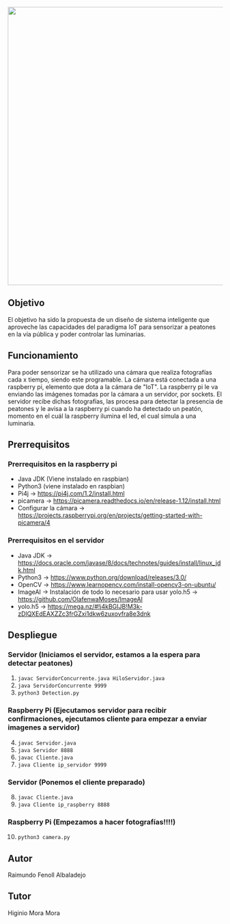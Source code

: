 <p align="center">
<img src="https://i.ibb.co/2q37jgD/Captura.png" width="650">
</p>


## Objetivo
El objetivo ha sido la propuesta de un diseño de sistema inteligente que aproveche las capacidades del paradigma IoT para sensorizar a peatones en la vía pública y poder controlar las luminarias.

## Funcionamiento
Para poder sensorizar se ha utilizado una cámara que realiza fotografías cada x tiempo, siendo este programable. La cámara está conectada a una raspberry pi, elemento que dota a la cámara de "IoT".
La raspberry pi le va enviando las imágenes tomadas por la cámara a un servidor, por sockets.
El servidor recibe dichas fotografías, las procesa para detectar la presencia de peatones y le avisa a la raspberry pi cuando ha detectado un peatón, momento en el cuál la raspberry ilumina el led, el cual simula a una luminaria.

## Prerrequisitos
### Prerrequisitos en la raspberry pi
- Java JDK (Viene instalado en raspbian)
- Python3 (viene instalado en raspbian)
- Pi4j -> https://pi4j.com/1.2/install.html
- picamera -> https://picamera.readthedocs.io/en/release-1.12/install.html
- Configurar la cámara -> https://projects.raspberrypi.org/en/projects/getting-started-with-picamera/4 

### Prerrequisitos en el servidor
- Java JDK -> https://docs.oracle.com/javase/8/docs/technotes/guides/install/linux_jdk.html
- Python3 -> https://www.python.org/download/releases/3.0/
- OpenCV -> https://www.learnopencv.com/install-opencv3-on-ubuntu/
- ImageAI -> Instalación de todo lo necesario para usar yolo.h5 -> https://github.com/OlafenwaMoses/ImageAI
- yolo.h5 -> https://mega.nz/#!j4kBGIJB!M3k-zDlQXEdEAXZZc3frGZxi1dkw6zuxovfra8e3dnk

## Despliegue

### Servidor (Iniciamos el servidor, estamos a la espera para detectar peatones)
1. ``` javac ServidorConcurrente.java HiloServidor.java ```
2. ``` java ServidorConcurrente 9999 ```
3. ``` python3 Detection.py ```

### Raspberry Pi (Ejecutamos servidor para recibir confirmaciones, ejecutamos cliente para empezar a enviar imagenes a servidor)
4. ``` javac Servidor.java ```
5. ``` java Servidor 8888 ```
6. ``` javac Cliente.java ```
7. ``` java Cliente ip_servidor 9999 ```

### Servidor (Ponemos el cliente preparado)
8. ``` javac Cliente.java ```
9. ``` java Cliente ip_raspberry 8888 ```

### Raspberry Pi (Empezamos a hacer fotografías!!!!)
10. ``` python3 camera.py ```

## Autor
Raimundo Fenoll Albaladejo

## Tutor
Higinio Mora Mora
